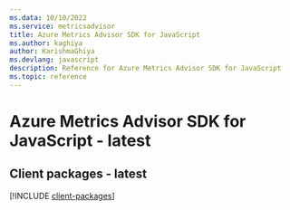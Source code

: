 ```yaml
---
ms.data: 10/10/2022
ms.service: metricsadvisor
title: Azure Metrics Advisor SDK for JavaScript
ms.author: kaghiya
author: KarishmaGhiya
ms.devlang: javascript
description: Reference for Azure Metrics Advisor SDK for JavaScript
ms.topic: reference
---
```

# Azure Metrics Advisor SDK for JavaScript - latest

## Client packages - latest
[!INCLUDE [client-packages](metrics-advisor-client-index.md)]